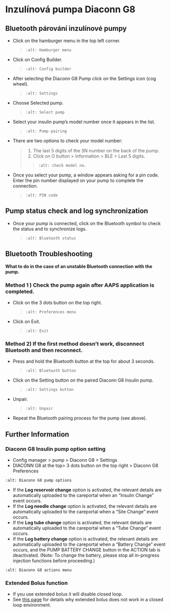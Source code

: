# Inzulínová pumpa Diaconn G8

## Bluetooth párování inzulínové pumpy

- Click on the hamburger menu in the top left corner.

  > ```{image} ../images/DiaconnG8/DiaconnG8_01.jpg
  > :alt: Hamburger menu
  > ```

- Click on Config Builder.

  > ```{image} ../images/DiaconnG8/DiaconnG8_02.jpg
  > :alt: Config builder
  > ```

- After selecting the Diaconn G8 Pump click on the Settings icon (cog wheel).

  > ```{image} ../images/DiaconnG8/DiaconnG8_03.jpg
  > :alt: Settings
  > ```

- Choose Selected pump.

  > ```{image} ../images/DiaconnG8/DiaconnG8_04.jpg
  > :alt: Select pump
  > ```

- Select your insulin pump’s model number once it appears in the list.

  > ```{image} ../images/DiaconnG8/DiaconnG8_05.jpg
  > :alt: Pump pairing
  > ```

- There are two options to check your model number:

  > 1. The last 5 digits of the SN number on the back of the pump.
  > 2. Click on O button > Information > BLE > Last 5 digits.
  >
  > > ```{image} ../images/DiaconnG8/DiaconnG8_06.jpg
  > > :alt: check model no.
  > > ```

- Once you select your pump, a window appears asking for a pin code. Enter the pin number displayed on your pump to complete the connection.

  > ```{image} ../images/DiaconnG8/DiaconnG8_07.jpg
  > :alt: PIN code
  > ```

## Pump status check and log synchronization

- Once your pump is connected, click on the Bluetooth symbol to check the status and to synchronize logs.

  > ```{image} ../images/DiaconnG8/DiaconnG8_08.jpg
  > :alt: Bluetooth status
  > ```

## Bluetooth Troubleshooting

**What to do in the case of an unstable Bluetooth connection with the pump.**

### Method 1 ) Check the pump again after AAPS application is completed.

- Click on the 3 dots button on the top right.

  > ```{image} ../images/DiaconnG8/DiaconnG8_09.jpg
  > :alt: Preferences menu
  > ```

- Click on Exit.

  > ```{image} ../images/DiaconnG8/DiaconnG8_10.jpg
  > :alt: Exit
  > ```

### Method 2) If the first method doesn’t work, disconnect Bluetooth and then reconnect.

- Press and hold the Bluetooth button at the top for about 3 seconds.

  > ```{image} ../images/DiaconnG8/DiaconnG8_11.jpg
  > :alt: Bluetooth button
  > ```

- Click on the Setting button on the paired Diaconn G8 Insulin pump.

  > ```{image} ../images/DiaconnG8/DiaconnG8_12.jpg
  > :alt: Settings button
  > ```

- Unpair.

  > ```{image} ../images/DiaconnG8/DiaconnG8_13.jpg
  > :alt: Unpair
  > ```

- Repeat the Bluetooth pairing process for the pump (see above).

## Further Information

### Diaconn G8 Insulin pump option setting

- Config manager > pump > Diaconn G8 > Settings
- DIACONN G8 at the top> 3 dots button on the top right > Diaconn G8 Preferences

```{image} ../images/DiaconnG8/DiaconnG8_14.jpg
:alt: Diaconn G8 pump options
```

- If the **Log reservoir change** option is activated, the relevant details are automatically uploaded to the careportal when an “Insulin Change” event occurs.
- If the **Log needle change** option is activated, the relevant details are automatically uploaded to the careportal when a “Site Change” event occurs.
- If the **Log tube change** option is activated, the relevant details are automatically uploaded to the careportal when a “Tube Change” event occurs.
- If the **Log battery change** option is activated, the relevant details are automatically uploaded to the careportal when a “Battery Change” event occurs, and the PUMP BATTERY CHANGE button in the ACTION tab is deactivated. (Note: To change the battery, please stop all in-progress injection functions before proceeding.)

```{image} ../images/DiaconnG8/DiaconnG8_15.jpg
:alt: Diaconn G8 actions menu
```

### Extended Bolus function

- If you use extended bolus it will disable closed loop.
- See [this page](../Usage/Extended-Carbs#why-extended-boluses-won-t-work-in-a-closed-loop-environment) for details why extended bolus does not work in a closed loop environment.
